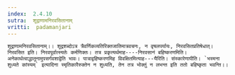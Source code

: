 ```yaml
---
index:  2.4.10
sutra:  शूद्राणामनिरवसितानाम्
vritti:  padamanjari
---
```


	शूद्राणामनिरवसितानाम्।। शूद्रशब्दोऽत्र त्रैवर्णिकव्यतिरिक्तजातिमात्रवचनः, न वृषलपर्यायः, निरवसितप्रतिषेधात्। निरवसित इति। निरवपूर्वात्स्यतेः कर्मणिक्तः। तत्र प्रकृत्यर्थमाह----निरवसानं बहिष्करणमिति। अनेकार्थत्वाद्धातूनामुपसर्गवशाद्वेति भावः। पात्राद्वहिष्करणमिह विवक्षितमित्याह---यैरिति। संस्कारेणापीति। `भस्मना शुध्यते कांस्यम्` इत्यादिना स्मृतिकारैरुक्तेन न शुध्यति, तेन तत्र भोक्तुं न लभन्त इति ततो बहिष्कृता भवन्ति।।
